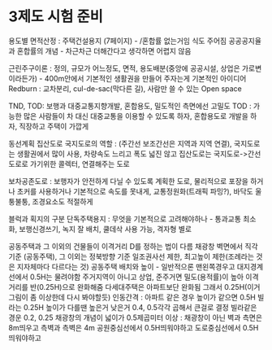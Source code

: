 # 3제도 시험 준비
용도별 면적산정 : 주택건설용지 (7페이지) - /혼합률 없는거임
식도 주어짐
공공공지율과 혼합률의 개념 - 차근차근 더해간다고 생각하면 어렵지 않음

근린주구이론 : 정의, 규모가 어느정도, 면적, 용도배분(중앙에 공공시설, 상업은 가로변이라든가) - 400m안에서 기본적인 생활권을 만들어 주자는게 기본적인 아이디어
Redburn : 교차분리, cul-de-sac(막다른 길), 사람만 쓸 수 있는 Open space

TND, TOD: 보행과 대중교통지향개발, 혼합용도, 밀도적인 측면에선 고밀도
TOD : 가능한 많은 사람들이 차 대신 대중교통을 이용할 수 있도록 하자, 혼합용도로 개발을 하자, 직장하고 주택이 가깝게

동선계획
집산도로 국지도로의 역할 : (주간선 보조간선은 지역과 지역 연결), 국지도로는 생활권에서 많이 사용, 차량속도 느리고 폭도 넓진 않고
집산도로는 국지도로->간선도로로 가기위한 콜렉터, 연결해주는 도로

보차공존도로 : 보행자가 안전하게 다닐 수 있도록 계획한 도로, 물리적으로 포장을 하거나 초커를 사용하거나 기본적으로 속도를 못내게, 교통정원화(트래픽 파밍?), 바닥도 울퉁불퉁, 조경요소도 적절하게

블럭과 획지의 구분
단독주택용지 : 무엇을 기본적으로 고려해야하나 - 통과교통 최소화, 보행신경쓰기, 녹지 잘 배치, 쿨데삭 사용 가능, 격자형 별로

공동주택과 그 이외의 건물들이 이격거리 D를 정하는 법이 다름
채광창 벽면에서 직각기준 (공동주택), 그 이외는 정북방향 기준
일조권사선 제한, 최고높이 제한(조례라는 것은 지자체마다 다르다는 것)
공동주택 배치와 높이 - 일반적으론 맨왼쪽경우고 대지경계선에서 0.5H는 물려야함
주거지역이 아니고 상업, 준주거면 밀도(용적률)이 높아 이격거리를 반(0.25H)으로 완화해줌
다세대주택은 아파트보단 완화됨 그래서 0.25H(이거 그림이 좀 이상한데 다시 봐야할듯)
인동간격 : 아파트 같은 경우 높이가 같으면 0.5H 빌라는 0.25H
높이가 다를땐 높은거 낮은거 0.4, 0.5각각 곱해서 큰걸로 결정
빌라같은 경운 0.2, 0.25
채광창의 개념이 넓이가 0.5제곱미터 이상 : 채광창이 아닌 벽과 측면은 8m띄우고 측벽과 측벽은 4m
공원중심선에서 0.5H띄워야하고 도로중심선에서 0.5H띄워야하고